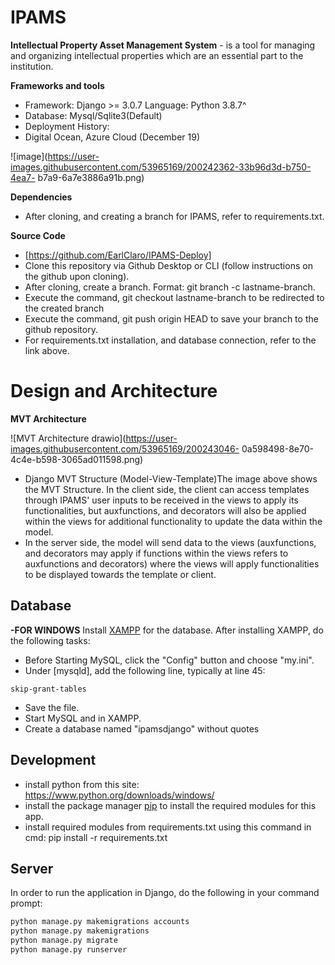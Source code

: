 # IPAMS

**Intellectual Property Asset Management System** - is a tool for managing and organizing
intellectual properties which are an essential part to the institution.

**Frameworks and tools**

- Framework: Django >= 3.0.7 Language: Python 3.8.7^
- Database: Mysql/Sqlite3(Default)
- Deployment History:
- Digital Ocean, Azure Cloud (December 19)

![image](https://user-images.githubusercontent.com/53965169/200242362-33b96d3d-b750-4ea7-
b7a9-6a7e3886a91b.png)

**Dependencies**

- After cloning, and creating a branch for IPAMS, refer to requirements.txt.

**Source Code**

- [https://github.com/EarlClaro/IPAMS-Deploy]
- Clone this repository via Github Desktop or CLI (follow instructions on the github upon cloning).
- After cloning, create a branch. Format: git branch -c lastname-branch.
- Execute the command, git checkout lastname-branch to be redirected to the created branch
- Execute the command, git push origin HEAD to save your branch to the github repository.
- For requirements.txt installation, and database connection, refer to the link above.

# **Design and Architecture**
**MVT Architecture**

![MVT Architecture drawio](https://user-images.githubusercontent.com/53965169/200243046-
0a598498-8e70-4c4e-b598-3065ad011598.png)

- Django MVT Structure (Model-View-Template)The image above shows the MVT Structure. In the
client side, the client can access templates through IPAMS' user inputs to be received in the views
to apply its functionalities, but auxfunctions, and decorators will also be applied within the views
for additional functionality to update the data within the model.
- In the server side, the model will send data to the views (auxfunctions, and decorators may
apply if functions within the views refers to auxfunctions and decorators) where the views will apply
functionalities to be displayed towards the template or client.

## Database
**-FOR WINDOWS**
Install [XAMPP](https://www.apachefriends.org/download.html) for the database.
After installing XAMPP, do the following tasks:
* Before Starting MySQL, click the "Config" button and choose "my.ini".
* Under [mysqld], add the following line, typically at line 45:
```text
skip-grant-tables
```
* Save the file.
* Start MySQL and in XAMPP.
* Create a database named "ipamsdjango" without quotes

## Development
* install python from this site: https://www.python.org/downloads/windows/
* install the package manager [pip](https://pip.pypa.io/en/stable/) to install the required modules
for this app.
* install required modules from requirements.txt using this command in cmd: pip install -r
requirements.txt

## Server
In order to run the application in Django, do the following in your command prompt:
```bash
python manage.py makemigrations accounts
python manage.py makemigrations
python manage.py migrate
python manage.py runserver
